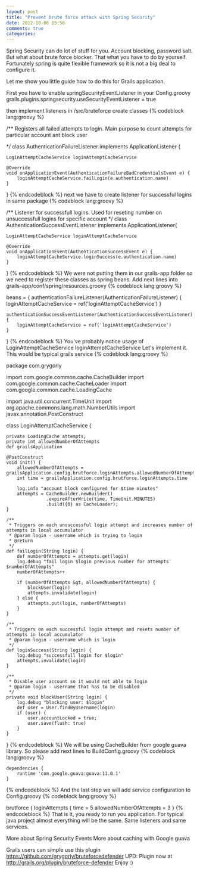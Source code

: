 ```yaml
---
layout: post
title: "Prevent brute force attack with Spring Security"
date: 2012-10-06 15:58
comments: true
categories: 
---
```

Spring Security can do lot of stuff for you. Account blocking, password salt. But what about brute force blocker. That what you have to do by yourself. Fortunately spring is quite flexible framework so it is not a big deal to configure it.

Let me show you little guide how to do this for Grails application.

First you have to enable springSecurityEventListener in your Config.groovy
grails.plugins.springsecurity.useSecurityEventListener = true

then implement listeners
in /src/bruteforce create classes
{% codeblock lang:groovy %}

/**
Registers all failed attempts to login. Main purpose to count attempts for particular account ant block user

*/
class AuthenticationFailureListener implements ApplicationListener {

    LoginAttemptCacheService loginAttemptCacheService

    @Override
    void onApplicationEvent(AuthenticationFailureBadCredentialsEvent e) {
        loginAttemptCacheService.failLogin(e.authentication.name)
    }
}
{% endcodeblock %}
next we have to create listener for successful logins 
in same package
{% codeblock lang:groovy %}

/**
 Listener for successfull logins. Used for reseting number on unsuccessfull logins for specific account
*/
class AuthenticationSuccessEventListener implements ApplicationListener{

    LoginAttemptCacheService loginAttemptCacheService

    @Override
    void onApplicationEvent(AuthenticationSuccessEvent e) {
        loginAttemptCacheService.loginSuccess(e.authentication.name)
    }
}
{% endcodeblock %}
We were not putting them in our grails-app folder so we need to register these classes as spring beans.
Add next lines into grails-app/conf/spring/resources.groovy
{% codeblock lang:groovy %}

beans = {
    authenticationFailureListener(AuthenticationFailureListener) {
        loginAttemptCacheService = ref('loginAttemptCacheService')
    }

    authenticationSuccessEventListener(AuthenticationSuccessEventListener) {
        loginAttemptCacheService = ref('loginAttemptCacheService')
    }
}
{% endcodeblock %}
You've probably notice usage of LoginAttemptCacheService loginAttemptCacheService
Let's implement it. This would be typical grails service 
{% codeblock lang:groovy %}

package com.grygoriy

import com.google.common.cache.CacheBuilder
import com.google.common.cache.CacheLoader
import com.google.common.cache.LoadingCache

import java.util.concurrent.TimeUnit
import org.apache.commons.lang.math.NumberUtils
import javax.annotation.PostConstruct

class LoginAttemptCacheService {

    private LoadingCache attempts;
    private int allowedNumberOfAttempts
    def grailsApplication

    @PostConstruct
    void init() {
        allowedNumberOfAttempts = grailsApplication.config.brutforce.loginAttempts.allowedNumberOfAttempts
        int time = grailsApplication.config.brutforce.loginAttempts.time

        log.info "account block configured for $time minutes"
        attempts = CacheBuilder.newBuilder()
                   .expireAfterWrite(time, TimeUnit.MINUTES)
                   .build({0} as CacheLoader);
    }

    /**
     * Triggers on each unsuccessful login attempt and increases number of attempts in local accumulator
     * @param login - username which is trying to login
     * @return
     */
    def failLogin(String login) {
        def numberOfAttempts = attempts.get(login)
        log.debug "fail login $login previous number for attempts $numberOfAttempts"
        numberOfAttempts++

        if (numberOfAttempts &gt; allowedNumberOfAttempts) {
            blockUser(login)
            attempts.invalidate(login)
        } else {
            attempts.put(login, numberOfAttempts)
        }
    }

    /**
     * Triggers on each successful login attempt and resets number of attempts in local accumulator
     * @param login - username which is login
     */
    def loginSuccess(String login) {
        log.debug "successfull login for $login"
        attempts.invalidate(login)
    }

    /**
     * Disable user account so it would not able to login
     * @param login - username that has to be disabled
     */
    private void blockUser(String login) {
        log.debug "blocking user: $login"
        def user = User.findByUsername(login)
        if (user) {
            user.accountLocked = true;
            user.save(flush: true)
        }
    }
}
{% endcodeblock %}
We will be using CacheBuilder from google guava library. So please add next lines to BuildConfig.groovy
{% codeblock lang:groovy %}

    dependencies {
        runtime 'com.google.guava:guava:11.0.1'
    }
{% endcodeblock %}
And the last step we will add service configuration to Config.groovy
{% codeblock lang:groovy %}

brutforce {
    loginAttempts {
        time = 5
        allowedNumberOfAttempts = 3
    }
{% endcodeblock %}
That is it, you ready to run you application.
For typical java project almost everything will be the same. Same listeners and same services.

More about Spring Security Events
More about caching with Google guava

Grails users can simple use this plugin https://github.com/grygoriy/bruteforcedefender
UPD: Plugin now at http://grails.org/plugin/bruteforce-defender
Enjoy :)
